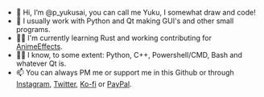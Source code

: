 - 👋 Hi, I’m @p_yukusai, you can call me Yuku, I somewhat draw and code!
- 👀 I usually work with Python and Qt making GUI's and other small programs.
- 👩‍💼 I'm currently learning Rust and working contributing for [AnimeEffects](https://github.com/AnimeEffectsDevs/AnimeEffects).
- 👨‍💻 I know, to some extent: Python, C++, Powershell/CMD, Bash and whatever Qt is.
- 📫 You can always PM me or support me in this Github or through [Instagram](https://www.instagram.com/p_yukusai/), [Twitter](https://twitter.com/p_yukusai), [Ko-fi](https://ko-fi.com/yukusai) or [PayPal](https://www.paypal.com/donate?hosted_button_id=N6F62G5H4CF94).
